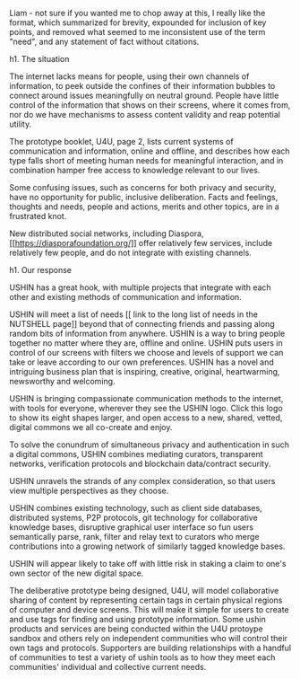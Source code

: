 Liam - not sure if you wanted me to chop away at this, I really like the format, which
summarized for brevity, expounded for inclusion of key points, and removed what seemed to me inconsistent use of the term "need", and any statement of fact without citations.

h1. The situation

The internet lacks means for people, using their own channels of information, to peek outside the confines of their information bubbles to connect around issues meaningfully on neutral ground. People have little control of the information that shows on their screens, where it comes from, nor do we have mechanisms to assess content validity and reap potential utility.

The prototype booklet, U4U, page 2, lists current systems of communication and information, online and offline, and describes how each type falls short of meeting human needs for meaningful interaction, and in combination hamper free access to knowledge relevant to our lives.

Some confusing issues, such as concerns for both privacy and security, have no opportunity for public, inclusive deliberation. Facts and feelings, thoughts and needs, people and actions, merits and other topics, are in a frustrated knot.

New distributed social networks, including Diaspora,[[https://diasporafoundation.org/]] offer relatively few services, include relatively few people, and do not integrate with existing channels.

h1. Our response

USHIN has a great hook, with multiple projects that integrate with each other and existing methods of communication and information.

USHIN will meet a list of needs [[ link to the long list of needs in the NUTSHELL page]] beyond that of connecting friends and passing along random bits of information from anywhere. USHIN is a way to bring people together no matter where they are, offline and online. USHIN puts users in control of our screens with filters we choose and levels of support we can take or leave according to our own preferences. USHIN has a novel and intriguing business plan that is inspiring, creative, original, heartwarming, newsworthy and welcoming.

USHIN is bringing compassionate communication methods to the internet, with tools for everyone, wherever they see the USHIN logo. Click this logo to show its eight shapes larger, and open access to a new, shared, vetted, digital commons we all co-create and enjoy.

To solve the conundrum of simultaneous privacy and authentication in such a digital commons, USHIN combines mediating curators, transparent networks, verification protocols and blockchain data/contract security.

USHIN unravels the strands of any complex consideration, so that users view multiple perspectives as they choose.

USHIN combines existing technology, such as client side databases, distributed systems, P2P protocols, git technology for collaborative knowledge bases, disruptive graphical user interface so fun users semantically parse, rank, filter and relay text to curators who merge contributions into a growing network of similarly tagged knowledge bases.

USHIN will appear likely to take off with little risk in staking a claim to one's own sector of the new digital space.

The deliberative prototype being designed, U4U, will model collaborative sharing of content by representing certain tags in certain physical regions of computer and device screens. This will make it simple for users to create and use tags for finding and using prototype information. Some ushin products and services are being conducted within the U4U protoype sandbox and others rely on independent communities who will control their own tags and protocols. Supporters are building relationships with a handful of communities to test a variety of ushin tools as to how they meet each communities' individual and collective current needs.


